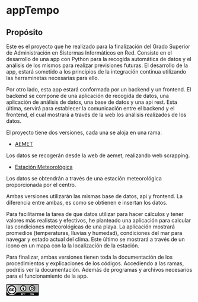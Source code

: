 # appTempo

## Propósito

Este es el proyecto que he realizado para la finalización del Grado Superior de Administración en Sistermas Informáticos en Red. Consiste en el desarrollo de una app con Python para la recogida automática de datos y el análisis de los mismos para realizar previsiones futuras. El desarrollo de la app, estará sometido a los principios
de la integración continua utilizando las herraminetas necesarias para ello.

Por otro lado, esta app estará conformada por un backend y un frontend. El backend se compone de una aplicación de recogida de datos, una aplicación de análisis de datos, una base de datos y una api rest. Esta última, servirá para
establecer la comunicación entre el backend y el frontend, el cual mostrará a través de la web los análisis realizados de los datos.

 El proyecto tiene dos versiones, cada una se aloja en una rama:

- [AEMET](https://github.com/rubenamadoc/App_proyecto/tree/aemet)

Los datos se recogerán desde la web de aemet, realizando web scrapping.

- [Estación Meteorológica](https://github.com/rubenamadoc/App_proyecto/tree/estacion_meteo)

Los datos se obtendrán a través de una estación meteorológica proporcionada por el centro.

Ambas versiones utilizarán las mismas base de datos, api y frontend. La diferencia entre ambas, es como se obtienen e insertan los datos.

Para facilitarme la tarea de que datos utilizar para hacer cálculos y tener valores más realistas y efectivos, he planteado una aplicación para calcular las condiciones meteorológicas de una playa. La aplicación mostrará promedios (temperaturas, lluvias y humedad), condiciones del mar para navegar y estado actual del clima. Este último se mostrará a través de un icono en un mapa con la la localización de la estación.

Para finalizar, ambas versiones tienen toda la documentación de los procedimientos y explicaciones de los códigos. Accediendo a las ramas, podréis ver la documentación. Además de programas y archivos necesarios para el funcionamiento de la app.

![](licencia.png)